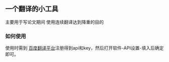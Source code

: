 ## 一个翻译的小工具

主要用于写论文期间 使用连续翻译达到降重的目的

### 如何使用

使用时需到 [百度翻译平台](https://fanyi-api.baidu.com/product/11)注册得到api和key，然后打开软件-API设置-填入后确定即可。

